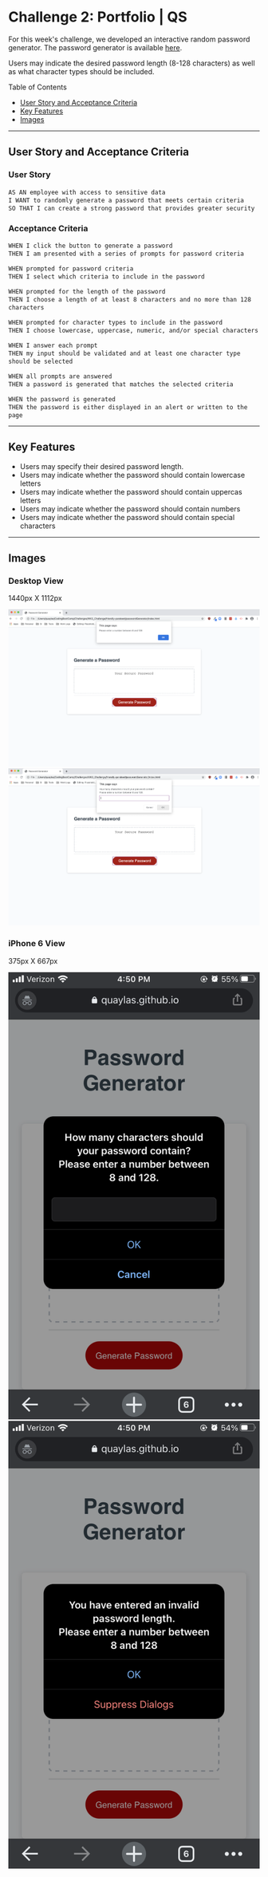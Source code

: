 # Challenge 2: Portfolio | QS

For this week's challenge, we developed an interactive random password generator. The password generator is available [here](https://quaylas.github.io/qs.passwordgenerator.wk3/). 

Users may indicate the desired password length (8-128 characters) as well as what character types should be included.

Table of Contents
* [User Story and Acceptance Criteria](user-story-and-acceptance-criteria)
* [Key Features](key-features)
* [Images](images)

---

## User Story and Acceptance Criteria

### User Story

```
AS AN employee with access to sensitive data
I WANT to randomly generate a password that meets certain criteria
SO THAT I can create a strong password that provides greater security
```

### Acceptance Criteria

```
WHEN I click the button to generate a password
THEN I am presented with a series of prompts for password criteria
```
```
WHEN prompted for password criteria
THEN I select which criteria to include in the password
```
```
WHEN prompted for the length of the password
THEN I choose a length of at least 8 characters and no more than 128 characters
```
```
WHEN prompted for character types to include in the password
THEN I choose lowercase, uppercase, numeric, and/or special characters
```
```
WHEN I answer each prompt
THEN my input should be validated and at least one character type should be selected
```
```
WHEN all prompts are answered
THEN a password is generated that matches the selected criteria
```
```
WHEN the password is generated
THEN the password is either displayed in an alert or written to the page
```

---

## Key Features

* Users may specify their desired password length. 
* Users may indicate whether the password should contain lowercase letters
* Users may indicate whether the password should contain uppercas letters
* Users may indicate whether the password should contain numbers
* Users may indicate whether the password should contain special characters

---

## Images
### Desktop View

1440px X 1112px

![Image of desktop view with prompt for password length](./assets/images/desktopLengthPrompt.png)
![Image of desktop view with prompt to enter a valid password length](./assets/images/desktopLengthValidationPrompt.png)

### iPhone 6 View

375px X 667px

![Image of mobile view with prompt for password length](./assets/images/mobileLengthPrompt.png)
![Image of mobile view with prompt to enter a valid password length](./assets/images/mobileLengthValidationPrompt.png)